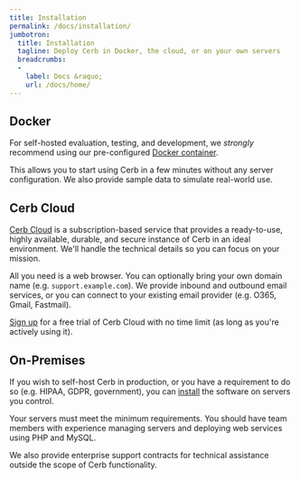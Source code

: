 ```yaml
---
title: Installation
permalink: /docs/installation/
jumbotron:
  title: Installation
  tagline: Deploy Cerb in Docker, the cloud, or on your own servers
  breadcrumbs:
  -
    label: Docs &raquo;
    url: /docs/home/
---
```


## Docker

For self-hosted evaluation, testing, and development, we _strongly_ recommend using our pre-configured [Docker container](/docs/installation/docker/).

This allows you to start using Cerb in a few minutes without any server configuration. We also provide sample data to simulate real-world use.

## Cerb Cloud

[Cerb Cloud](/cloud/) is a subscription-based service that provides a ready-to-use, highly available, durable, and secure instance of Cerb in an ideal environment. We'll handle the technical details so you can focus on your mission.

All you need is a web browser. You can optionally bring your own domain name (e.g. `support.example.com`). We provide inbound and outbound email services, or you can connect to your existing email provider (e.g. O365, Gmail, Fastmail).

[Sign up](/signup/) for a free trial of Cerb Cloud with no time limit (as long as you're actively using it).

## On-Premises

If you wish to self-host Cerb in production, or you have a requirement to do so (e.g. HIPAA, GDPR, government), you can [install](/docs/installation/self-hosted/) the software on servers you control.

Your servers must meet the minimum requirements. You should have team members with experience managing servers and deploying web services using PHP and MySQL.

We also provide enterprise support contracts for technical assistance outside the scope of Cerb functionality.
